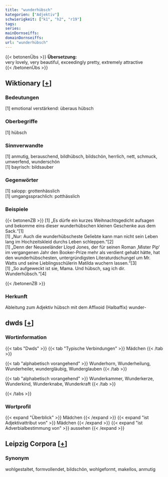```yaml
---
title: "wunderhübsch"
kategorien: ["Adjektiv"]
schwierigkeit: ["k1", "h2", "r19"]
tags:
series:
mainDornseiffs:
domainDornseiffs:
url: "wunderhübsch"
---
```


{{< betonenÜbs >}}
**Übersetzung:**  
very lovely, very beautiful, exceedingly pretty, extremely attractive  
{{< /betonenÜbs >}}

## Wiktionary [[+](https://de.wiktionary.org/wiki/wunderhübsch)]

### Bedeutungen
[1] emotional verstärkend: überaus hübsch  

### Oberbegriffe
[1] hübsch  

### Sinnverwandte
[1] anmutig, berauschend, bildhübsch, bildschön, herrlich, nett, schmuck, umwerfend, wunderschön  
[1] bayrisch: bildsauber  

### Gegenwörter
[1] salopp: grottenhässlich  
[1] umgangssprachlich: potthässlich  

### Beispiele
{{< betonenZB >}}
[1] „Es dürfe ein kurzes Weihnachtsgedicht aufsagen und bekomme eins dieser wunderhübschen kleinen Geschenke aus dem Sack.“[1]  
[1] „Nur: Auch die wunderhübscheste Geliebte kann man nicht sein Leben lang im Hochzeitskleid durchs Leben schleppen.“[2]  
[1] „Denn der Neuseeländer Lloyd Jones, der für seinen Roman ‚Mister Pip‘ im vergangenen Jahr den Booker-Prize mehr als verdient gehabt hätte, hat den wunderhübschesten, untergründigsten Literaturdschungel um Mr. Watts und seine Lieblingsschülerin Matilda wuchern lassen.“[3]  
[1] „So aufgeweckt ist sie, Mama. Und hübsch, sag ich dir. Wunderhübsch.“[4]  

{{< /betonenZB >}}
### Herkunft
Ableitung zum Adjektiv hübsch mit dem Affixoid (Halbaffix) wunder-  



## dwds [[+](https://www.dwds.de/wb/wunderhübsch)]

### Wortinformation
{{< tabs "Dwds" >}}
{{< tab "Typische Verbindungen" >}}
Mädchen
{{< /tab >}}

{{< tab "alphabetisch vorangehend" >}}
Wunderhorn, Wunderheilung, Wunderheiler, wundergläubig, Wunderglauben
{{< /tab >}}

{{< tab "alphabetisch vorangehend" >}}
Wunderkammer, Wunderkerze, Wunderkind, Wunderknabe, Wunderkraft
{{< /tab >}}

{{< /tabs >}}

### Wortprofil
{{< expand "Überblick" >}} Mädchen {{< /expand >}}
{{< expand "ist Adjektivattribut von" >}} Mädchen {{< /expand >}}
{{< expand "ist Adverbialbestimmung von" >}} aussehen {{< /expand >}}

## Leipzig Corpora [[+](https://corpora.uni-leipzig.de/en/res?word=wunderhübsch&corpusId=deu_newscrawl-public_2018)]


### Synonym
wohlgestaltet, formvollendet, bildschön, wohlgeformt, makellos, anmutig

